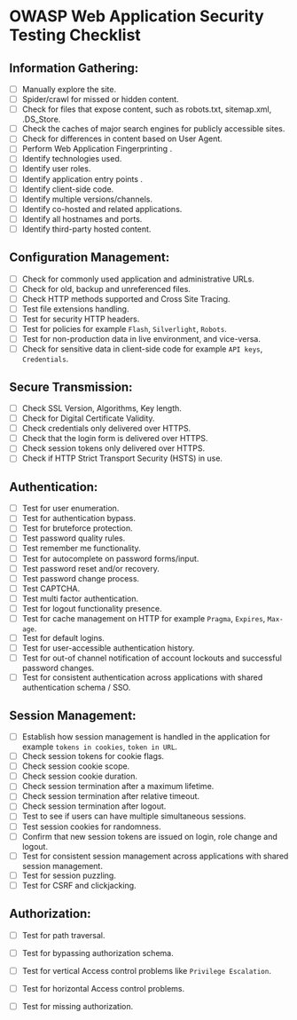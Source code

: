 # OWASP Web Application Security Testing Checklist

## Information Gathering: 

- [ ] Manually explore the site.
- [ ] Spider/crawl for missed or hidden content.
- [ ] Check for files that expose content, such as robots.txt, sitemap.xml, .DS_Store.
- [ ] Check the caches of major search engines for publicly accessible sites.
- [ ] Check for differences in content based on User Agent.
- [ ] Perform Web Application Fingerprinting .
- [ ] Identify technologies used.
- [ ] Identify user roles.
- [ ] Identify application entry points .
- [ ] Identify client-side code.
- [ ] Identify multiple versions/channels.
- [ ] Identify co-hosted and related applications.
- [ ] Identify all hostnames and ports.
- [ ] Identify third-party hosted content.

## Configuration Management:

- [ ] Check for commonly used application and administrative URLs.
- [ ] Check for old, backup and unreferenced files.
- [ ] Check HTTP methods supported and Cross Site Tracing.
- [ ] Test file extensions handling.
- [ ] Test for security HTTP headers.
- [ ] Test for policies for example `Flash`, `Silverlight`, `Robots`.
- [ ] Test for non-production data in live environment, and vice-versa.
- [ ] Check for sensitive data in client-side code  for example `API keys`, `Credentials`.

## Secure Transmission:

- [ ] Check SSL Version, Algorithms, Key length.
- [ ] Check for Digital Certificate Validity.
- [ ] Check credentials only delivered over HTTPS.
- [ ] Check that the login form is delivered over HTTPS.
- [ ] Check session tokens only delivered over HTTPS.
- [ ] Check if HTTP Strict Transport Security (HSTS) in use.

## Authentication:

- [ ] Test for user enumeration.
- [ ] Test for authentication bypass.
- [ ] Test for bruteforce protection.
- [ ] Test password quality rules.
- [ ] Test remember me functionality.
- [ ] Test for autocomplete on password forms/input.
- [ ] Test password reset and/or recovery.
- [ ] Test password change process.
- [ ] Test CAPTCHA.
- [ ] Test multi factor authentication.
- [ ] Test for logout functionality presence.
- [ ] Test for cache management on HTTP for example `Pragma`, `Expires`, `Max-age`.
- [ ] Test for default logins.
- [ ] Test for user-accessible authentication history.
- [ ] Test for out-of channel notification of account lockouts and successful password changes.
- [ ] Test for consistent authentication across applications with shared authentication schema / SSO.

## Session Management:

- [ ] Establish how session management is handled in the application for example `tokens in cookies`, `token in URL`.
- [ ] Check session tokens for cookie flags.
- [ ] Check session cookie scope.
- [ ] Check session cookie duration.
- [ ] Check session termination after a maximum lifetime.
- [ ] Check session termination after relative timeout.
- [ ] Check session termination after logout.
- [ ] Test to see if users can have multiple simultaneous sessions.
- [ ] Test session cookies for randomness.
- [ ] Confirm that new session tokens are issued on login, role change and logout.
- [ ] Test for consistent session management across applications with shared session management.
- [ ] Test for session puzzling.
- [ ] Test for CSRF and clickjacking.

## Authorization:

- [ ] Test for path traversal.
- [ ] Test for bypassing authorization schema.
- [ ] Test for vertical Access control problems like `Privilege Escalation`.
- [ ] Test for horizontal Access control problems.
- [ ] Test for missing authorization.



